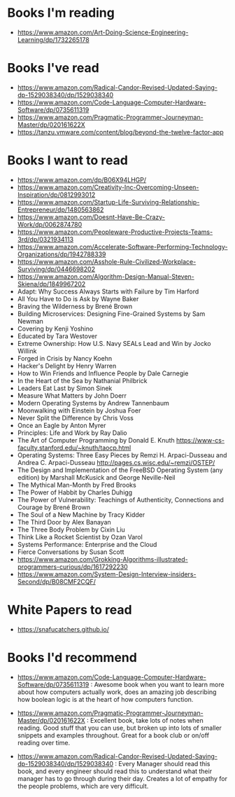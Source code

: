 # Books I'm reading
- https://www.amazon.com/Art-Doing-Science-Engineering-Learning/dp/1732265178

# Books I've read
- https://www.amazon.com/Radical-Candor-Revised-Updated-Saying-dp-1529038340/dp/1529038340
- https://www.amazon.com/Code-Language-Computer-Hardware-Software/dp/0735611319
- https://www.amazon.com/Pragmatic-Programmer-Journeyman-Master/dp/020161622X
- https://tanzu.vmware.com/content/blog/beyond-the-twelve-factor-app

# Books I want to read
- https://www.amazon.com/dp/B06X94LHGP/
- https://www.amazon.com/Creativity-Inc-Overcoming-Unseen-Inspiration/dp/0812993012
- https://www.amazon.com/Startup-Life-Surviving-Relationship-Entrepreneur/dp/1480563862
- https://www.amazon.com/Doesnt-Have-Be-Crazy-Work/dp/0062874780
- https://www.amazon.com/Peopleware-Productive-Projects-Teams-3rd/dp/0321934113
- https://www.amazon.com/Accelerate-Software-Performing-Technology-Organizations/dp/1942788339
- https://www.amazon.com/Asshole-Rule-Civilized-Workplace-Surviving/dp/0446698202
- https://www.amazon.com/Algorithm-Design-Manual-Steven-Skiena/dp/1849967202
-	Adapt: Why Success Always Starts with Failure by Tim Harford
-	All You Have to Do is Ask by Wayne Baker
-	Braving the Wilderness by Brené Brown
-	Building Microservices: Designing Fine-Grained Systems by Sam Newman
-	Covering by Kenji Yoshino 
-	Educated by Tara Westover
-	Extreme Ownership: How U.S. Navy SEALs Lead and Win by Jocko Willink
-	Forged in Crisis by Nancy Koehn
-	Hacker's Delight by Henry Warren
-	How to Win Friends and Influence People by Dale Carnegie
-	In the Heart of the Sea by Nathanial Philbrick
-	Leaders Eat Last by Simon Sinek
-	Measure What Matters by John Doerr
-	Modern Operating Systems by Andrew Tannenbaum
-	Moonwalking with Einstein by Joshua Foer
-	Never Split the Difference by Chris Voss
-	Once an Eagle by Anton Myrer 
-	Principles: Life and Work by Ray Dalio 
-	The Art of Computer Programming by Donald E. Knuth <https://www-cs-faculty.stanford.edu/~knuth/taocp.html>
- Operating Systems: Three Easy Pieces by Remzi H. Arpaci-Dusseau and Andrea C. Arpaci-Dusseau http://pages.cs.wisc.edu/~remzi/OSTEP/
-	The Design and Implementation of the FreeBSD Operating System (any edition) by Marshall McKusick and George Neville-Neil
-	The Mythical Man-Month by Fred Brooks
-	The Power of Habbit by Charles Duhigg
-	The Power of Vulnerability: Teachings of Authenticity, Connections and Courage by Brené Brown
-	The Soul of a New Machine by Tracy Kidder
-	The Third Door by Alex Banayan 
-	The Three Body Problem by Cixin Liu 
-	Think Like a Rocket Scientist by Ozan Varol
- Systems Performance: Enterprise and the Cloud
- Fierce Conversations by Susan Scott
- https://www.amazon.com/Grokking-Algorithms-illustrated-programmers-curious/dp/1617292230
- https://www.amazon.com/System-Design-Interview-insiders-Second/dp/B08CMF2CQF/

# White Papers to read
- https://snafucatchers.github.io/


# Books I'd recommend
- https://www.amazon.com/Code-Language-Computer-Hardware-Software/dp/0735611319 : Awesome book when you want to learn more about how computers actually work, does an amazing job describing how boolean logic is at the heart of how computers function.

- https://www.amazon.com/Pragmatic-Programmer-Journeyman-Master/dp/020161622X : Excellent book, take lots of notes when reading. Good stuff that you can use, but broken up into lots of smaller snippets and examples throughout. Great for a book club or on/off reading over time.

- https://www.amazon.com/Radical-Candor-Revised-Updated-Saying-dp-1529038340/dp/1529038340 : Every Manager should read this book, and every engineer should read this to understand what their manager has to go through during their day. Creates a lot of empathy for the people problems, which are very difficult.
